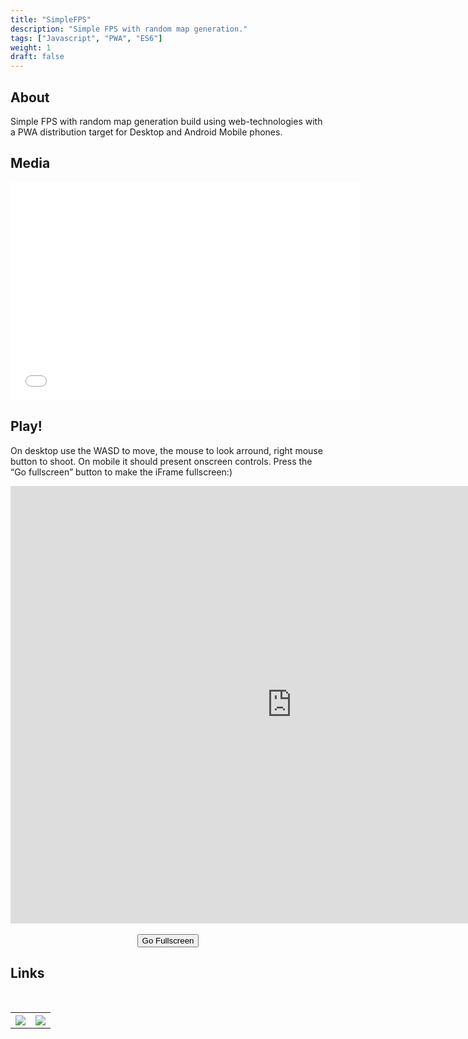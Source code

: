 ```yaml
---
title: "SimpleFPS"
description: "Simple FPS with random map generation."
tags: ["Javascript", "PWA", "ES6"]
weight: 1
draft: false
---
```


## About

Simple FPS with random map generation build using web-technologies with a PWA distribution target for Desktop and Android Mobile phones.

## Media

<div class="iframeWrapper">
    <iframe width="560" height="349" src="//www.youtube.com/embed/UInnHqqX2OQ?rel=0&amp;hd=1" frameborder="0" allowfullscreen=""></iframe>
</div>

## Play!

On desktop use the WASD to move, the mouse to look arround, right mouse button to shoot. On mobile it should present onscreen controls. Press the “Go fullscreen” button to make the iFrame fullscreen:)

<div class="iframeWrapper">
    <iframe id="demo" width="900" height="700" src="https://www.luukvanvenrooij.nl/demo/simplefps" frameborder="0" allowfullscreen></iframe>
</div>
<br>
<center>
<button id="fullscreen" onclick="javascript:fullscreen()">Go Fullscreen</button>
</center>

## Links
<br>
<table style="width:100%">
  <tr>
    <th style="text-align: center">
        <a title="Github" target="_blank" href="https://github.com/seriva/SimpleFPS">
            <img src="/images/github_icon.png"  style="max-width:75px" />
        </a>
    </th>
    <th style="text-align: center">
        <a title="Download" target="_blank" href="https://github.com/seriva/SimpleFPS/archive/master.zip">
            <img src="/images/download_icon.png" style="max-width:75px" />
        </a>
    </th>
  </tr>
</table>
